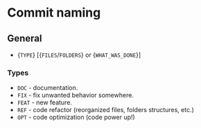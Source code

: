 # Commit naming

## General
- {`TYPE`} [{`FILES`/`FOLDERS`} or {`WHAT_WAS_DONE`}]

### Types
- `DOC`  - documentation.
- `FIX`  - fix unwanted behavior somewhere.
- `FEAT` - new feature.
- `REF`  - code refactor (reorganized files, folders structures, etc.)
- `OPT`  - code optimization (code power up!)
